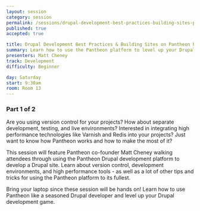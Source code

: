 ```yaml
---
layout: session
category: session
permalink: /sessions/drupal-development-best-practices-building-sites-pantheon-1/
published: true
accepted: true

title: Drupal Development Best Practices & Building Sites on Pantheon Pt 1
summary: Learn how to use the Pantheon platform to level up your Drupal development game by using version control, dev/test/live environments, and high performance tools.
presenters: Matt Cheney
track: Development
difficulty: Beginner

day: Saturday
start: 9:30am
room: Room 13
---
```


### Part 1 of 2

Are you using version control for your projects? How about separate development, testing, and live environments? Interested in integrating high performance technologies like Varnish and Redis into your projects? Just want to know how Pantheon works and how to make the most of it?

This session will feature Pantheon co-founder Matt Cheney walking attendees through using the Pantheon Drupal development platform to develop a Drupal site. Learn about version control, development environments, and high performance tools - as well as a lot of other tips and tricks for using the Pantheon platform to its fullest.

Bring your laptop since these session will be hands on! Learn how to use Pantheon like a seasoned Drupal developer and level up your Drupal development game.
